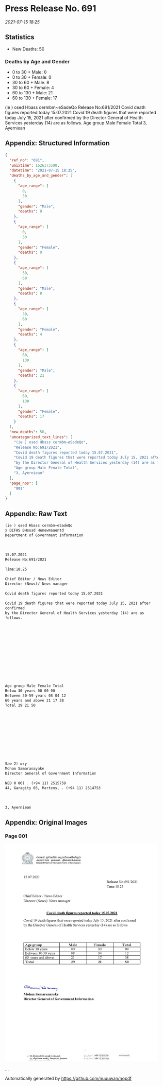 
# Press Release No. 691
*2021-07-15 18:25*
## Statistics
* New Deaths: 50
### Deaths by Age and Gender
* 0 to 30 + Male: 0
* 0 to 30 + Female: 0
* 30 to 60 + Male: 8
* 30 to 60 + Female: 4
* 60 to 130 + Male: 21
* 60 to 130 + Female: 17


(ie ) osed Hbass cermbm~eSadeQo
Release No:691/2021
Covid death figures reported today 15.07.2021
Covid 19 death figures that were reported today July 15, 2021 after confirmed
by the Director General of Health Services yesterday (14) are as follows.
Age group Male Female Total
3, Ayerniean

## Appendix: Structured Information
```json
{
  "ref_no": "691",
  "unixtime": 1626373500,
  "datetime": "2021-07-15 18:25",
  "deaths_by_age_and_gender": [
    {
      "age_range": [
        0,
        30
      ],
      "gender": "Male",
      "deaths": 0
    },
    {
      "age_range": [
        0,
        30
      ],
      "gender": "Female",
      "deaths": 0
    },
    {
      "age_range": [
        30,
        60
      ],
      "gender": "Male",
      "deaths": 8
    },
    {
      "age_range": [
        30,
        60
      ],
      "gender": "Female",
      "deaths": 4
    },
    {
      "age_range": [
        60,
        130
      ],
      "gender": "Male",
      "deaths": 21
    },
    {
      "age_range": [
        60,
        130
      ],
      "gender": "Female",
      "deaths": 17
    }
  ],
  "new_deaths": 50,
  "uncategorized_text_lines": [
    "(ie ) osed Hbass cermbm~eSadeQo",
    "Release No:691/2021",
    "Covid death figures reported today 15.07.2021",
    "Covid 19 death figures that were reported today July 15, 2021 after confirmed",
    "by the Director General of Health Services yesterday (14) are as follows.",
    "Age group Male Female Total",
    "3, Ayerniean"
  ],
  "page_nos": [
    "001"
  ]
}
```

## Appendix: Raw Text
```text
(ie ) osed Hbass cermbm~eSadeQo
x DIFHS BHsusd Henewmaaentd
Department of Government Information

 

15.07.2021
Release No:691/2021

Time:18.25

Chief Editor / News Editor
Director (News)/ News manager

Covid death figures reported today 15.07.2021

Covid 19 death figures that were reported today July 15, 2021 after confirmed
by the Director General of Health Services yesterday (14) are as follows.

 

 

 

 

 

 

Age group Male Female Total
Below 30 years 00 00 00
Between 30-59 years 08 04 12
60 years and above 21 17 38
Total 29 21 50

 

 

 

 

 

Saw 2) wry
Mohan Samaranayake
Director General of Government Information

NED 0 06) . (+94 11) 2515759
44, Garagity 05, Martens, . (+94 11) 2514753

   

3, Ayerniean

```

## Appendix: Original Images

### Page 001

![page_no](https://raw.githubusercontent.com/nuuuwan/nopdf_data/main/nopdf.dgigovlk.ref691.page001.jpeg)
        

...

Automatically generated by https://github.com/nuuuwan/nopdf

    
    